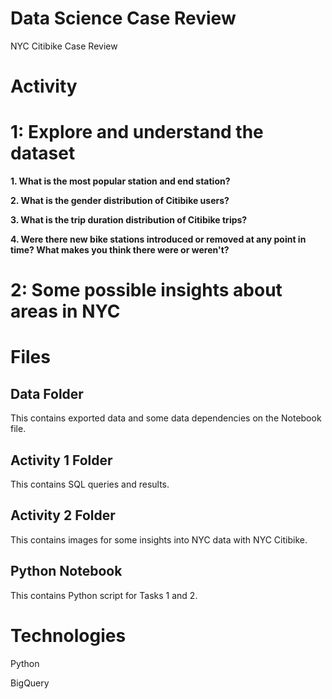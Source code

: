 # Data Science Case Review
NYC Citibike
Case Review

# Activity
# 1: Explore and understand the dataset
**1. What is the most popular station and end station?**

**2. What is the gender distribution of Citibike users?**

**3. What is the trip duration distribution of Citibike trips?**

**4. Were there new bike stations introduced or removed at any point in time? What makes you think there were or weren't?**

# 2: Some possible insights about areas in NYC

# Files
## Data Folder
This contains exported data and some data dependencies on the Notebook file.

## Activity 1 Folder
This contains SQL queries and results.

## Activity 2 Folder
This contains images for some insights into NYC data with NYC Citibike.

## Python Notebook
This contains Python script for Tasks 1 and 2.


# Technologies
Python

BigQuery
